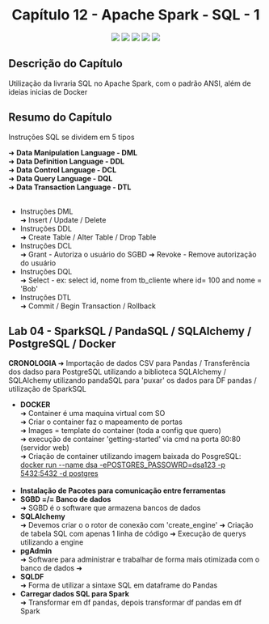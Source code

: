 <h1 align="center"> Capítulo 12 - Apache Spark - SQL - 1</h1>

<p align="center">
  <img src="https://img.shields.io/badge/Python-FFD43B?style=for-the-badge&logo=python&logoColor=blue">
  <img src="https://img.shields.io/badge/Apache_Spark-FFFFFF?style=for-the-badge&logo=apachespark&logoColor=#E35A16">
  <img src="https://img.shields.io/badge/PostgreSQL-316192?style=for-the-badge&logo=postgresql&logoColor=white">
  <img src="https://img.shields.io/badge/Pandas-2C2D72?style=for-the-badge&logo=pandas&logoColor=white">  
  <img src="https://img.shields.io/badge/Docker-2CA5E0?style=for-the-badge&logo=docker&logoColor=white">
</p>


<h2>Descrição do Capítulo</h2>
<p>Utilização da livraria SQL no Apache Spark, com o padrão ANSI, além de ideias inicias de Docker</p>


<h2>Resumo do Capítulo</h2>
<p>Instruções SQL se dividem em 5 tipos </p>
➜ <b>Data Manipulation Language - DML</b><br>
➜ <b>Data Definition Language - DDL</b><br>
➜ <b>Data Control Language - DCL</b><br>
➜ <b>Data Query Language - DQL</b><br>
➜ <b>Data Transaction Language - DTL</b><br><br>

<ul>
  <li>Instruções DML</li>
  ➜ Insert / Update / Delete
  <li>Instruções DDL</li>
  ➜ Create Table / Alter Table / Drop Table
  <li>Instruções DCL</li>
  ➜ Grant - Autoriza o usuário do SGBD
  ➜ Revoke - Remove autorização do usuário 
  <li>Instruções DQL</li>
  ➜ Select  - ex: select id, nome from tb_cliente where id= 100 and nome = 'Bob' 
  <li>Instruções DTL</li>
  ➜ Commit / Begin Transaction / Rollback 
</ul>

<h2>Lab 04 - SparkSQL / PandaSQL / SQLAlchemy / PostgreSQL / Docker</h2>
<p><b>CRONOLOGIA </b>➜ Importação de dados CSV para Pandas / Transferência dos dadso para PostgreSQL utilizando a biblioteca SQLAlchemy / SQLAlchemy utilizando pandaSQL para 'puxar' os dados para DF pandas / utilização de SparkSQL</p>

<ul>
<li><b>DOCKER</b></li>
➜ Container é uma maquina virtual com SO<br>
➜ Criar o container faz o mapeamento de portas<br>
➜ Images = template do container (toda a config que quero)<br>
➜ execução de container 'getting-started' via cmd na porta 80:80 (servidor web)<br>
➜ Criação de container utilizando imagem baixada do PosgreSQL: 
<u>docker run --name dsa -ePOSTGRES_PASSOWRD=dsa123 -p 5432:5432 -d postgres</u><br><br>

<li><b>Instalação de Pacotes para comunicação entre ferramentas</b></li>
<li><b>SGBD =/= Banco de dados</b></li>
➜ SGBD é o software que armazena bancos de dados
<li><b>SQLAlchemy</b></li>
➜ Devemos criar o o rotor de conexão com 'create_engine'
➜ Criação de tabela SQL com apenas 1 linha de código
➜ Execução de querys utilizando a engine
<li><b>pgAdmin</b></li>
➜ Software para administrar e trabalhar de forma mais otimizada com o banco de dados
➜
<li><b>SQLDF</b></li>
➜ Forma de utilizar a sintaxe SQL em dataframe do Pandas
<li><b>Carregar dados SQL para Spark</b></li>
➜ Transformar em df pandas, depois transformar df pandas em df Spark





</ul>



      
